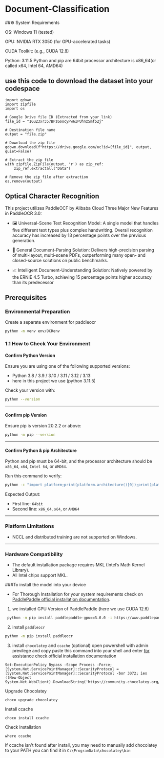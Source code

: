 # Document-Classification
##⚙️ System Requirements

 OS: Windows 11 (tested)

 GPU: NVIDIA RTX 3050 (for GPU-accelerated tasks)

 CUDA Toolkit: (e.g., CUDA 12.8)

 Python: 3.11.5
 Python and pip are 64bit
 processor architecture is x86_64(or called x64, Intel 64, AMD64)
 
## use this code to download the dataset into your codespace
```
import gdown
import zipfile
import os

# Google Drive file ID (Extracted from your link)
file_id = "1Gu23xr357BPzGoocyPw6IPUhnz5mf52j"

# Destination file name
output = "file.zip"

# Download the zip file
gdown.download(f"https://drive.google.com/uc?id={file_id}", output, quiet=False)

# Extract the zip file
with zipfile.ZipFile(output, 'r') as zip_ref:
    zip_ref.extractall("Data")

# Remove the zip file after extraction
os.remove(output)
```

## Optical Character Recognition
This project utilizes PaddleOCF by Alibaba Cloud
Three Major New Features in PaddleOCR 3.0:

- 🖼️ Universal-Scene Text Recognition Model: A single model that handles five different text types plus complex handwriting. Overall recognition accuracy has increased by 13 percentage points over the previous generation.

- 🧮 General Document-Parsing Solution: Delivers high-precision parsing of multi-layout, multi-scene PDFs, outperforming many open- and closed-source solutions on public benchmarks.

- 📈 Intelligent Document-Understanding Solution: Natively powered by the ERNIE 4.5 Turbo, achieving 15 percentage points higher accuracy than its predecessor
## Prerequisites
### Environmental Preparation
Create a separate environment for paddleocr
```bash
python -m venv env/OCRenv
```

### 1.1 How to Check Your Environment

#### Confirm Python Version

Ensure you are using one of the following supported versions:

- Python 3.8 / 3.9 / 3.10 / 3.11 / 3.12 / 3.13
- here in this project we use (python 3.11.5)

Check your version with:

```bash
python --version
```

---

#### Confirm pip Version

Ensure pip is version 20.2.2 or above:

```bash
python -m pip --version
```

---

#### Confirm Python & pip Architecture

Python and pip must be 64-bit, and the processor architecture should be `x86_64`, `x64`, `Intel 64`, or `AMD64`.

Run this command to verify:

```bash
python -c "import platform;print(platform.architecture()[0]);print(platform.machine())"
```

Expected Output:

- First line: `64bit`
- Second line: `x86_64`, `x64`, or `AMD64`

---

### Platform Limitations

- NCCL and distributed training are not supported on Windows.

---

### Hardware Compatibility

- The default installation package requires MKL (Intel’s Math Kernel Library).
- All Intel chips support MKL.

###To install the model into your device
- For Thorough Installation for your system requirements check on [PaddlePaddle official installation documentation](https://www.paddlepaddle.org.cn/install/quick).

1. we installed GPU Version of PaddlePaddle (here we use CUDA 12.6)

```bash
 python -m pip install paddlepaddle-gpu==3.0.0 -i https://www.paddlepaddle.org.cn/packages/stable/cu126/
```
2. install `paddleocr`
```bash
python -m pip install paddleocr
```

3. install `chocolatey` and `ccache` (optional)
open powershell with admin previlege and copy paste this command into your shell and enter [for assistance check official installation documentation](https://docs.chocolatey.org/en-us/choco/setup/#more-install-options)
```
Set-ExecutionPolicy Bypass -Scope Process -Force; [System.Net.ServicePointManager]::SecurityProtocol = [System.Net.ServicePointManager]::SecurityProtocol -bor 3072; iex ((New-Object System.Net.WebClient).DownloadString('https://community.chocolatey.org/install.ps1'))
```
Upgrade Chocolatey
```
choco upgrade chocolatey
```

Install ccache
```
choco install ccache

```
Check Installation
```
where ccache
```
If ccache isn't found after install, you may need to manually add chocolatey to your PATH
you can find it in `C:\ProgramData\chocolatey\bin`
